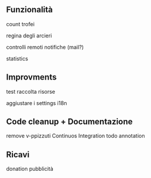 ## Funzionalità

count trofei

regina degli arcieri

controlli remoti
notifiche (mail?)

statistics



## Improvments

test raccolta risorse

aggiustare i settings
i18n



## Code cleanup + Documentazione

remove v-ppizzuti
Continuos Integration
todo annotation



## Ricavi

donation
pubblicità


